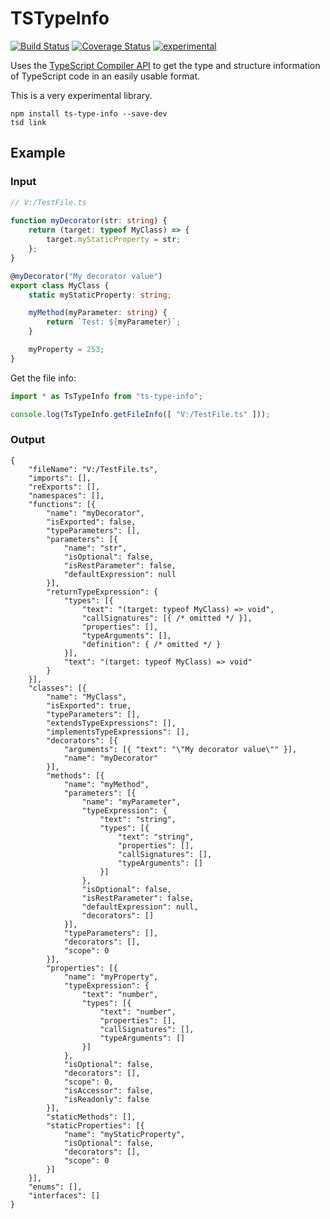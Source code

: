 ﻿TSTypeInfo
==========

[![Build Status](https://travis-ci.org/dsherret/ts-type-info.svg?branch=master)](https://travis-ci.org/dsherret/ts-type-info?branch=master)
[![Coverage Status](https://coveralls.io/repos/dsherret/ts-type-info/badge.svg?branch=master&service=github)](https://coveralls.io/github/dsherret/ts-type-info?branch=master)
[![experimental](http://badges.github.io/stability-badges/dist/experimental.svg)](http://github.com/badges/stability-badges)

Uses the [TypeScript Compiler API](https://github.com/Microsoft/TypeScript/wiki/Using-the-Compiler-API) to get the type and structure information of TypeScript code in an easily usable format.

This is a very experimental library.

```
npm install ts-type-info --save-dev
tsd link
```

## Example

### Input

```typescript
// V:/TestFile.ts
﻿
function myDecorator(str: string) {
    return (target: typeof MyClass) => {
        target.myStaticProperty = str;
    };
}

@myDecorator("My decorator value")
export class MyClass {
    static myStaticProperty: string;

    myMethod(myParameter: string) {
        return `Test: ${myParameter}`;
    }

    myProperty = 253;
}

```

Get the file info:

```typescript
import * as TsTypeInfo from "ts-type-info";

console.log(TsTypeInfo.getFileInfo([ "V:/TestFile.ts" ]));
```

### Output

```text
{
	"fileName": "V:/TestFile.ts",
	"imports": [],
	"reExports": [],
	"namespaces": [],
	"functions": [{
		"name": "myDecorator",
		"isExported": false,
		"typeParameters": [],
		"parameters": [{
			"name": "str",
			"isOptional": false,
			"isRestParameter": false,
			"defaultExpression": null
		}],
		"returnTypeExpression": {
			"types": [{
				"text": "(target: typeof MyClass) => void",
				"callSignatures": [{ /* omitted */ }],
				"properties": [],
				"typeArguments": [],
				"definition": { /* omitted */ }
			}],
			"text": "(target: typeof MyClass) => void"
		}
	}],
	"classes": [{
		"name": "MyClass",
		"isExported": true,
		"typeParameters": [],
		"extendsTypeExpressions": [],
		"implementsTypeExpressions": [],
		"decorators": [{
			"arguments": [{ "text": "\"My decorator value\"" }],
			"name": "myDecorator"
		}],
		"methods": [{
			"name": "myMethod",
			"parameters": [{
				"name": "myParameter",
				"typeExpression": {
					"text": "string",
					"types": [{
						"text": "string",
						"properties": [],
						"callSignatures": [],
						"typeArguments": []
					}]
				},
				"isOptional": false,
				"isRestParameter": false,
				"defaultExpression": null,
				"decorators": []
			}],
			"typeParameters": [],
			"decorators": [],
			"scope": 0
		}],
		"properties": [{
			"name": "myProperty",
			"typeExpression": {
				"text": "number",
				"types": [{
					"text": "number",
					"properties": [],
					"callSignatures": [],
					"typeArguments": []
				}]
			},
			"isOptional": false,
			"decorators": [],
			"scope": 0,
			"isAccessor": false,
			"isReadonly": false
		}],
		"staticMethods": [],
		"staticProperties": [{
			"name": "myStaticProperty",
			"isOptional": false,
			"decorators": [],
			"scope": 0
		}]
	}],
	"enums": [],
	"interfaces": []
}
```
